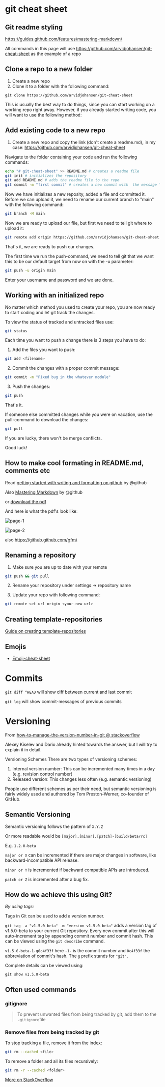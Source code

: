 # git cheat sheet

## Git readme styling
https://guides.github.com/features/mastering-markdown/

All commands in this page will use https://github.com/arvidjohansen/git-cheat-sheet as the example of a repo

## Clone a repo to a new folder
1. Create a new repo 
1. Clone it to a folder with the following command:
```Sh
git clone https://github.com/arvidjohansen/git-cheat-sheet
```
This is usually the best way to do things, since you can start working on a working repo right away. However, if you already started writing code, you will want to use the following method:

## Add existing code to a new repo
1. Create a new repo and copy the link (don't create a readme.md), in my case: https://github.com/arvidjohansen/git-cheat-sheet

Navigate to the folder containing your code and run the following commands:
```sh
echo "# git-cheat-sheet" >> README.md # creates a readme file
git init # initializes the repository
git add README.md # adds the readme file to the repo
git commit -m "first commit" # creates a new commit with  the message "first commit"
```

Now we have initializes a new reposity, added a file and committed it. 
Before we can upload it, we need to rename our current branch to "main" with the following command:

```sh
git branch -M main
```
Now we are ready to upload our file, but first we need to tell git where to upload it:
```sh
git remote add origin https://github.com/arvidjohansen/git-cheat-sheet.git
```

That's it, we are ready to push our changes.

The first time we run the push-command, we need to tell git that we want this to be our default target from now on with the -u parameter:
```sh
git push -u origin main
```
Enter your username and password and we are done.

## Working with an initialized repo
No matter which method you used to create your repo, you are now ready to start coding and let git track the changes.

To view the status of tracked and untracked files use:
```sh
git status
```

Each time you want to push a change there is 3 steps you have to do:
1. Add the files you want to push:
```sh
git add <filename>
```
2. Commit the changes with a proper commit message:
```sh
git commit -m "Fixed bug in the whatever module"
```
3. Push the changes:
```sh
git push
```

That's it.

If someone else committed changes while you were on vacation, use the pull-command to download the changes:
```sh
git pull
```

If you are lucky, there won't be merge conflicts.

Good luck!

## How to make cool formating in README.md, comments etc
Read [getting started with writing and formatting on github](https://docs.github.com/en/github/writing-on-github/getting-started-with-writing-and-formatting-on-github) by @github

Also [Mastering Markdown](https://guides.github.com/features/mastering-markdown/) by @github

or [download the pdf](https://guides.github.com/pdfs/markdown-cheatsheet-online.pdf)

And here is what the pdf's look like:


![page-1](https://i.postimg.cc/NMwRtcpL/git-cheat-sheet-1.png)

![page-2](https://i.postimg.cc/L6sL2vBk/git-cheat-sheet-2.png)


also https://github.github.com/gfm/


## Renaming a repository
1) Make sure you are up to date with your remote
```sh
git push && git pull
```

2) Rename your repository under settings -> repository name

3) Update your repo with following command:
```sh
git remote set-url origin <your-new-url>
```

## Creating template-repositories
[Guide on creating template-repositories](https://docs.github.com/en/github/creating-cloning-and-archiving-repositories/creating-a-repository-from-a-template)

## Emojis
* [Emoji-cheat-sheet](https://github.com/ikatyang/emoji-cheat-sheet/blob/master/README.md)

# Commits
`git diff ^HEAD` will show diff between current and last commit

`git log` will show commit-messages of previous commits

# Versioning
From [how-to-manage-the-version-number-in-git @ stackoverflow](https://stackoverflow.com/questions/37814286/how-to-manage-the-version-number-in-git)

Alexey Kiselev and Dario already hinted towards the answer, but I will try to explain it in detail.

Versioning Schemes
There are two types of versioning schemes:

1. Internal version number: This can be incremented many times in a day (e.g. revision control number)
2. Released version: This changes less often (e.g. semantic versioning)

People use different schemes as per their need, but semantic versioning is fairly widely used and authored by Tom Preston-Werner, co-founder of GitHub.

## Semantic Versioning
Semantic versioning follows the pattern of `X.Y.Z`

Or more readable would be `[major].[minor].[patch]-[build/beta/rc]`

E.g. `1.2.0-beta`

`major or X` can be incremented if there are major changes in software, like backward-incompatible API release.

`minor or Y` is incremented if backward compatible APIs are introduced.

`patch or Z` is incremented after a bug fix.

## How do we achieve this using Git?
*By using tags:* 

Tags in Git can be used to add a version number.

`git tag -a "v1.5.0-beta" -m "version v1.5.0-beta"`
adds a version tag of v1.5.0-beta to your current Git repository. Every new commit after this will auto-increment tag by appending commit number and commit hash. This can be viewed using the `git describe` command.

`v1.5.0-beta-1-g0c4f33f` here `-1-` is the commit number and `0c4f33f` the abbreviation of commit's hash. The `g` prefix stands for `"git"`.

Complete details can be viewed using:

`git show v1.5.0-beta`

## Often used commands

### gitignore

> To prevent unwanted files from being tracked by git, add them to the `.gitignore`file

### Remove files from being tracked by git

To stop tracking a file, remove it from the index:

```bash
git rm --cached <file>
```

To remove a folder and all its files recursively:

```bash
git rm -r --cached <folder>
```
[More on StackOverflow](https://stackoverflow.com/questions/1274057/how-do-i-make-git-forget-about-a-file-that-was-tracked-but-is-now-in-gitignore)

